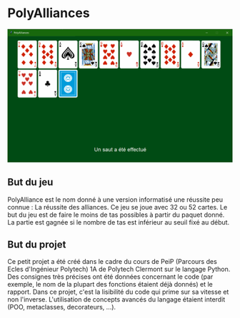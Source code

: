 # PolyAlliances

![Partie manuelle](https://github.com/RedbeanGit/polyalliances/blob/master/Polyalliance.png?raw=true)

## But du jeu

PolyAlliance est le nom donné à une version informatisé une réussite peu connue : La réussite des alliances. Ce jeu se joue avec 32 ou 52 cartes. Le but du jeu est de faire le moins de tas possibles à partir du paquet donné. La partie est gagnée si le nombre de tas est inférieur au seuil fixé au début.

## But du projet

Ce petit projet a été créé dans le cadre du cours de PeiP (Parcours des Ecles d'Ingénieur Polytech) 1A de Polytech Clermont sur le langage Python. Des consignes très précises ont été données concernant le code (par exemple, le nom de la plupart des fonctions étaient déjà donnés) et le rapport.
Dans ce projet, c'est la lisibilité du code qui prime sur sa vitesse et non l'inverse.
L'utilisation de concepts avancés du langage étaient interdit (POO, metaclasses, decorateurs, ...).